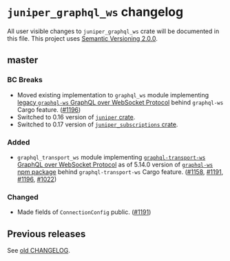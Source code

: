 `juniper_graphql_ws` changelog
==============================

All user visible changes to `juniper_graphql_ws` crate will be documented in this file. This project uses [Semantic Versioning 2.0.0].




## master

### BC Breaks

- Moved existing implementation to `graphql_ws` module implementing [legacy `graphql-ws` GraphQL over WebSocket Protocol][proto-legacy] behind `graphql-ws` Cargo feature. ([#1196])
- Switched to 0.16 version of [`juniper` crate].
- Switched to 0.17 version of [`juniper_subscriptions` crate].

### Added

- `graphql_transport_ws` module implementing [`graphql-transport-ws` GraphQL over WebSocket Protocol][proto-5.14.0] as of 5.14.0 version of [`graphql-ws` npm package] behind `graphql-transport-ws` Cargo feature. ([#1158], [#1191], [#1196], [#1022])

### Changed

- Made fields of `ConnectionConfig` public. ([#1191])

[#1022]: /../../issues/1022
[#1158]: /../../pull/1158
[#1191]: /../../pull/1191
[#1196]: /../../pull/1196
[proto-5.14.0]: https://github.com/enisdenjo/graphql-ws/blob/v5.14.0/PROTOCOL.md
[proto-legacy]: https://github.com/apollographql/subscriptions-transport-ws/blob/v0.11.0/PROTOCOL.md




## Previous releases

See [old CHANGELOG](/../../blob/juniper_graphql_ws-v0.3.0/juniper_graphql_ws/CHANGELOG.md).




[`graphql-ws` npm package]: https://npmjs.com/package/graphql-ws
[`juniper` crate]: https://docs.rs/juniper
[`juniper_subscriptions` crate]: https://docs.rs/juniper_subscriptions
[Semantic Versioning 2.0.0]: https://semver.org
